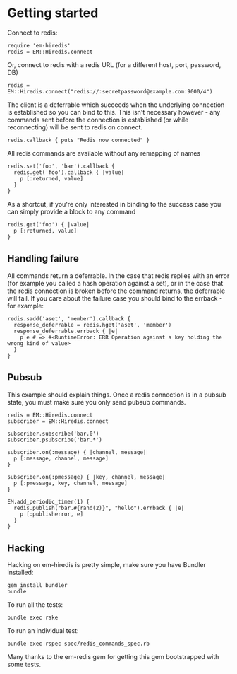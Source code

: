 Getting started
===============

Connect to redis:

    require 'em-hiredis'
    redis = EM::Hiredis.connect

Or, connect to redis with a redis URL (for a different host, port, password, DB)

    redis = EM::Hiredis.connect("redis://:secretpassword@example.com:9000/4")

The client is a deferrable which succeeds when the underlying connection is established so you can bind to this. This isn't necessary however - any commands sent before the connection is established (or while reconnecting) will be sent to redis on connect.

    redis.callback { puts "Redis now connected" }

All redis commands are available without any remapping of names

    redis.set('foo', 'bar').callback {
      redis.get('foo').callback { |value|
        p [:returned, value]
      }
    }

As a shortcut, if you're only interested in binding to the success case you can simply provide a block to any command

    redis.get('foo') { |value|
      p [:returned, value]
    }

Handling failure
----------------

All commands return a deferrable. In the case that redis replies with an error (for example you called a hash operation against a set), or in the case that the redis connection is broken before the command returns, the deferrable will fail. If you care about the failure case you should bind to the errback - for example:

    redis.sadd('aset', 'member').callback {
      response_deferrable = redis.hget('aset', 'member')
      response_deferrable.errback { |e|
        p e # => #<RuntimeError: ERR Operation against a key holding the wrong kind of value>
      }
    }

Pubsub
------

This example should explain things. Once a redis connection is in a pubsub state, you must make sure you only send pubsub commands.

    redis = EM::Hiredis.connect
    subscriber = EM::Hiredis.connect

    subscriber.subscribe('bar.0')
    subscriber.psubscribe('bar.*')

    subscriber.on(:message) { |channel, message|
      p [:message, channel, message]
    }

    subscriber.on(:pmessage) { |key, channel, message|
      p [:pmessage, key, channel, message]
    }

    EM.add_periodic_timer(1) {
      redis.publish("bar.#{rand(2)}", "hello").errback { |e|
        p [:publisherror, e]
      }
    }

Hacking
-------

Hacking on em-hiredis is pretty simple, make sure you have Bundler installed:

    gem install bundler
    bundle

To run all the tests:

    bundle exec rake

To run an individual test:

    bundle exec rspec spec/redis_commands_spec.rb

Many thanks to the em-redis gem for getting this gem bootstrapped with some tests.
